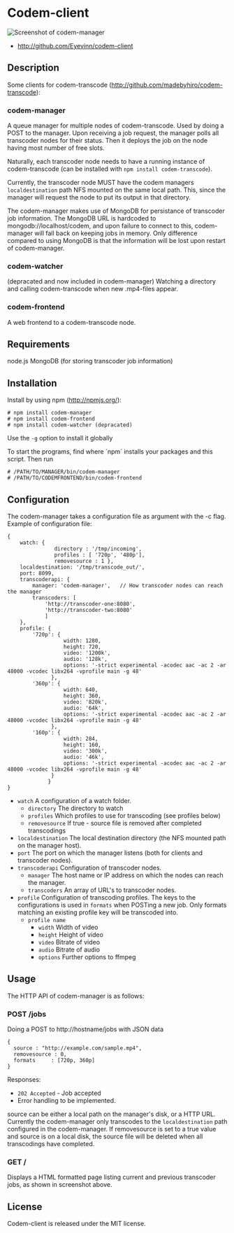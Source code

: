 # Codem-client

![Screenshot of codem-manager](/screenshots/transcoder.png?raw=true "Screenshot")

* http://github.com/Eyevinn/codem-client

## Description

Some clients for codem-transcode (http://github.com/madebyhiro/codem-transcode):

### codem-manager

A queue manager for multiple nodes of codem-transcode. Used by doing a POST to
the manager.  Upon receiving a job request, the manager polls all transcoder
nodes for their status. Then it deploys the job on the node having most number
of free slots.

Naturally, each transcoder node needs to have a running instance of
codem-transcode (can be installed with `npm install codem-transcode`).

Currently, the transcoder node MUST have the codem managers `localdestination`
path NFS mounted on the same local path. This, since the manager will request
the node to put its output in that directory.

The codem-manager makes use of MongoDB for persistance of transcoder job information.
The MongoDB URL is hardcoded to mongodb://localhost/codem, and upon failure to connect
to this, codem-manager will fall back on keeping jobs in memory. Only difference compared to
using MongoDB is that the information will be lost upon restart of codem-manager.

### codem-watcher 

(depracated and now included in codem-manager)
Watching a directory and calling codem-transcode when new .mp4-files appear.

### codem-frontend 

A web frontend to a codem-transcode node.

## Requirements
node.js
MongoDB (for storing transcoder job information)

## Installation
Install by using npm (http://npmjs.org/):

    # npm install codem-manager
    # npm install codem-frontend
    # npm install codem-watcher (depracated)

Use the `-g` option to install it globally

To start the programs, find where ´npm´ installs your packages and this script. Then run

    # /PATH/TO/MANAGER/bin/codem-manager
    # /PATH/TO/CODEMFRONTEND/bin/codem-frontend

## Configuration

The codem-manager takes a configuration file as argument with the -c flag. Example of configuration file:

    {
        watch: {
                   directory : '/tmp/incoming',
                   profiles : [ '720p', '480p'],
                   removesource : 1 },
        localdestination: '/tmp/transcode_out/',
        port: 8099,
        transcoderapi: {
            manager: 'codem-manager',   // How transcoder nodes can reach the manager
            transcoders: [
                'http://transcoder-one:8080',
                'http://transcoder-two:8080' 
                ] 
        },
        profile: {
            '720p': {
                      width: 1280,
                      height: 720,
                      video: '1200k',
                      audio: '128k',
                      options: '-strict experimental -acodec aac -ac 2 -ar 48000 -vcodec libx264 -vprofile main -g 48' 
                  },
            '360p': {
                      width: 640,
                      height: 360,
                      video: '820k',
                      audio: '64k',
                      options: '-strict experimental -acodec aac -ac 2 -ar 48000 -vcodec libx264 -vprofile main -g 48'
                  },
            '160p': {
                      width: 284,
                      height: 160,
                      video: '300k',
                      audio: '46k',
                      options: '-strict experimental -acodec aac -ac 2 -ar 48000 -vcodec libx264 -vprofile main -g 48'
                  }
                 }
    }

* `watch` A configuration of a watch folder.
    * `directory` The directory to watch
    * `profiles` Which profiles to use for transcoding (see profiles below)
    * `removesource` If true - source file is removed after completed transcodings
* `localdestination`  The local destination directory (the NFS mounted path on the manager host).
* `port` The port on which the manager listens (both for clients and transcoder nodes).
* `transcoderapi` Configuration of transcoder nodes.
    * `manager` The host name or IP address on which the nodes can reach the manager.
    * `transcoders` An array of URL's to transcoder nodes.
* `profile` Configuration of transcoding profiles. The keys to the configurations is used in `formats` when POSTing a new job. Only formats matching an existing profile key will be transcoded into.
    * `profile name`
        * `width` Width of video
        * `height` Height of video
        * `video` Bitrate of video
        * `audio` Bitrate of audio
        * `options` Further options to ffmpeg

## Usage

The HTTP API of codem-manager is as follows:
### POST /jobs

Doing a POST to http://hostname/jobs with JSON data

    { 
      source : "http://example.com/sample.mp4",
      removesource : 0,
      formats     : [720p, 360p]
    }

Responses:
* `202 Accepted` - Job accepted
* Error handling to be implemented.

source can be either a local path on the manager's disk, or a HTTP URL.
Currently the codem-manager only transcodes to the `localdestination` path configured in the codem-manager.
If removesource is set to a true value and source is on a local disk, the source file will be deleted when all transcodings have completed.

### GET /

Displays a HTML formatted page listing current and previous transcoder jobs, as shown in screenshot above.

## License
Codem-client is released under the MIT license.
